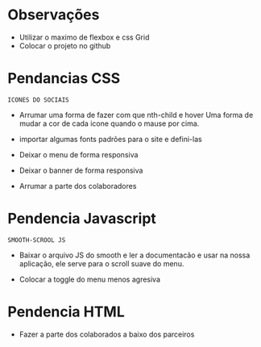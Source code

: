 # Observações

- Utilizar o maximo de flexbox e css Grid
- Colocar o projeto no github

# Pendancias CSS

`ICONES DO SOCIAIS`
- Arrumar uma forma de fazer com  que nth-child e hover
  Uma forma de mudar a cor de cada icone quando o mause
  por cima.

- importar algumas fonts padrões para o site e defini-las

- Deixar o menu de forma responsiva

- Deixar o banner de forma responsiva

- Arrumar a parte dos colaboradores 

# Pendencia Javascript

`SMOOTH-SCROOL JS`
- Baixar o arquivo JS do smooth e ler a documentacão
  e usar na nossa aplicação, ele serve para o scroll
  suave do menu.

- Colocar a toggle do menu menos agresiva

# Pendencia HTML

- Fazer a parte dos colaborados a baixo dos parceiros